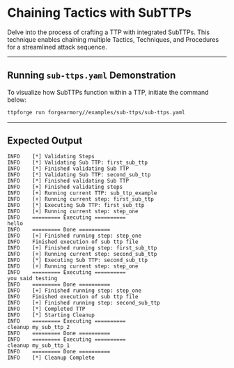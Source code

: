 # Chaining Tactics with SubTTPs

Delve into the process of crafting a TTP with integrated SubTTPs. This technique
enables chaining multiple Tactics, Techniques, and Procedures for a streamlined
attack sequence.

---

## Running `sub-ttps.yaml` Demonstration

To visualize how SubTTPs function within a TTP, initiate the command below:

```bash
ttpforge run forgearmory//examples/sub-ttps/sub-ttps.yaml
```

---

## Expected Output

```text
INFO    [*] Validating Steps
INFO    [*] Validating Sub TTP: first_sub_ttp
INFO    [*] Finished validating Sub TTP
INFO    [*] Validating Sub TTP: second_sub_ttp
INFO    [*] Finished validating Sub TTP
INFO    [+] Finished validating steps
INFO    [+] Running current TTP: sub_ttp_example
INFO    [+] Running current step: first_sub_ttp
INFO    [*] Executing Sub TTP: first_sub_ttp
INFO    [+] Running current step: step_one
INFO    ========= Executing ==========
hello
INFO    ========= Done ==========
INFO    [+] Finished running step: step_one
INFO    Finished execution of sub ttp file
INFO    [+] Finished running step: first_sub_ttp
INFO    [+] Running current step: second_sub_ttp
INFO    [*] Executing Sub TTP: second_sub_ttp
INFO    [+] Running current step: step_one
INFO    ========= Executing ==========
you said testing
INFO    ========= Done ==========
INFO    [+] Finished running step: step_one
INFO    Finished execution of sub ttp file
INFO    [+] Finished running step: second_sub_ttp
INFO    [*] Completed TTP
INFO    [*] Starting Cleanup
INFO    ========= Executing ==========
cleanup my_sub_ttp_2
INFO    ========= Done ==========
INFO    ========= Executing ==========
cleanup my_sub_ttp_1
INFO    ========= Done ==========
INFO    [*] Cleanup Complete
```
